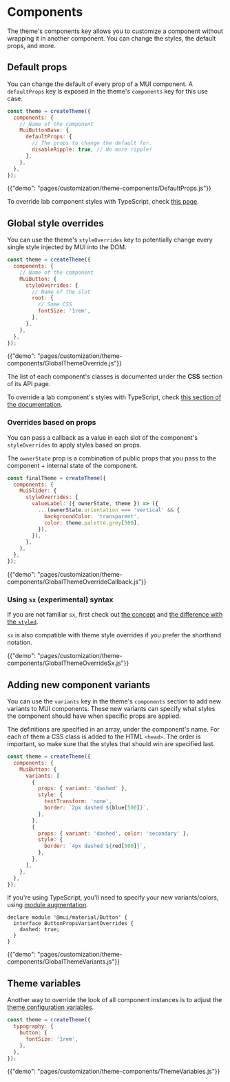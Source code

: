 # Components

<p class="description">The theme's components key allows you to customize a component without wrapping it in another component. You can change the styles, the default props, and more.</p>

## Default props

You can change the default of every prop of a MUI component.
A `defaultProps` key is exposed in the theme's `components` key for this use case.

```js
const theme = createTheme({
  components: {
    // Name of the component
    MuiButtonBase: {
      defaultProps: {
        // The props to change the default for.
        disableRipple: true, // No more ripple!
      },
    },
  },
});
```

{{"demo": "pages/customization/theme-components/DefaultProps.js"}}

To override lab component styles with TypeScript, check [this page](/components/about-the-lab/#typescript).

## Global style overrides

You can use the theme's `styleOverrides` key to potentially change every single style injected by MUI into the DOM.

```js
const theme = createTheme({
  components: {
    // Name of the component
    MuiButton: {
      styleOverrides: {
        // Name of the slot
        root: {
          // Some CSS
          fontSize: '1rem',
        },
      },
    },
  },
});
```

{{"demo": "pages/customization/theme-components/GlobalThemeOverride.js"}}

The list of each component's classes is documented under the **CSS** section of its API page.

To override a lab component's styles with TypeScript, check [this section of the documentation](/components/about-the-lab/#typescript).

### Overrides based on props

You can pass a callback as a value in each slot of the component's `styleOverrides` to apply styles based on props.

The `ownerState` prop is a combination of public props that you pass to the component + internal state of the component.

```js
const finalTheme = createTheme({
  components: {
    MuiSlider: {
      styleOverrides: {
        valueLabel: ({ ownerState, theme }) => ({
          ...(ownerState.orientation === 'vertical' && {
            backgroundColor: 'transparent',
            color: theme.palette.grey[500],
          }),
        }),
      },
    },
  },
});
```

{{"demo": "pages/customization/theme-components/GlobalThemeOverrideCallback.js"}}

### Using `sx` (experimental) syntax

If you are not familiar `sx`, first check out [the concept](/system/the-sx-prop) and [the difference with the `styled`](/system/styled/#difference-with-the-sx-prop).

`sx` is also compatible with theme style overrides if you prefer the shorthand notation.

{{"demo": "pages/customization/theme-components/GlobalThemeOverrideSx.js"}}

## Adding new component variants

You can use the `variants` key in the theme's `components` section to add new variants to MUI components. These new variants can specify what styles the component should have when specific props are applied.

The definitions are specified in an array, under the component's name. For each of them a CSS class is added to the HTML `<head>`. The order is important, so make sure that the styles that should win are specified last.

```js
const theme = createTheme({
  components: {
    MuiButton: {
      variants: [
        {
          props: { variant: 'dashed' },
          style: {
            textTransform: 'none',
            border: `2px dashed ${blue[500]}`,
          },
        },
        {
          props: { variant: 'dashed', color: 'secondary' },
          style: {
            border: `4px dashed ${red[500]}`,
          },
        },
      ],
    },
  },
});
```

If you're using TypeScript, you'll need to specify your new variants/colors, using [module augmentation](https://www.typescriptlang.org/docs/handbook/declaration-merging.html#module-augmentation).

<!-- Tested with packages/mui-material/test/typescript/augmentation/themeComponents.spec.ts -->

```tsx
declare module '@mui/material/Button' {
  interface ButtonPropsVariantOverrides {
    dashed: true;
  }
}
```

{{"demo": "pages/customization/theme-components/GlobalThemeVariants.js"}}

## Theme variables

Another way to override the look of all component instances is to adjust the [theme configuration variables](/customization/theming/#theme-configuration-variables).

```js
const theme = createTheme({
  typography: {
    button: {
      fontSize: '1rem',
    },
  },
});
```

{{"demo": "pages/customization/theme-components/ThemeVariables.js"}}
